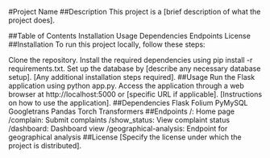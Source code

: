 #Project Name
##Description
This project is a [brief description of what the project does].

##Table of Contents
Installation
Usage
Dependencies
Endpoints
License
##Installation
To run this project locally, follow these steps:

Clone the repository.
Install the required dependencies using pip install -r requirements.txt.
Set up the database by [describe any necessary database setup].
[Any additional installation steps required].
##Usage
Run the Flask application using python app.py.
Access the application through a web browser at http://localhost:5000 or [specific URL if applicable].
[Instructions on how to use the application].
##Dependencies
Flask
Folium
PyMySQL
Googletrans
Pandas
Torch
Transformers
##Endpoints
/: Home page
/complain: Submit complaints
/show_status: View complaint status
/dashboard: Dashboard view
/geographical-analysis: Endpoint for geographical analysis
##License
[Specify the license under which the project is distributed].

